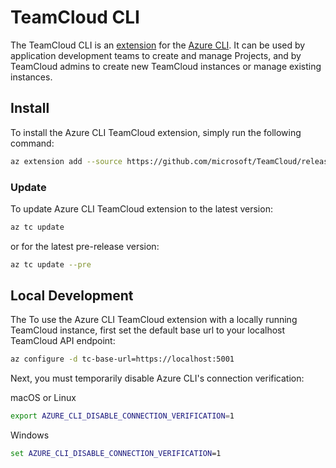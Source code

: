 # TeamCloud CLI

The TeamCloud CLI is an [extension](https://docs.microsoft.com/en-us/cli/azure/azure-cli-extensions-overview?view=azure-cli-latest) for the [Azure CLI](https://docs.microsoft.com/en-us/cli/azure/?view=azure-cli-latest).  It can be used by application development teams to create and manage Projects, and by TeamCloud admins to create new TeamCloud instances or manage existing instances.

## Install

To install the Azure CLI TeamCloud extension, simply run the following command:

```sh
az extension add --source https://github.com/microsoft/TeamCloud/releases/download/v0.2.269/tc-0.6.0-py2.py3-none-any.whl -y
```

### Update

To update Azure CLI TeamCloud extension to the latest version:

```sh
az tc update
```

or for the latest pre-release version:

```sh
az tc update --pre
```

## Local Development

The To use the Azure CLI TeamCloud extension with a locally running TeamCloud instance, first set the default base url to your localhost TeamCloud API endpoint:

```sh
az configure -d tc-base-url=https://localhost:5001
```

Next, you must temporarily disable Azure CLI's connection verification:

macOS or Linux

```sh
export AZURE_CLI_DISABLE_CONNECTION_VERIFICATION=1
```

Windows

```cmd
set AZURE_CLI_DISABLE_CONNECTION_VERIFICATION=1
```
